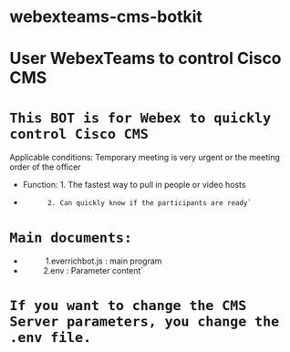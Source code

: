 # webexteams-cms-botkit
# User WebexTeams to control Cisco CMS

# `This BOT is for Webex to quickly control Cisco CMS`
Applicable conditions: Temporary meeting is very urgent or the meeting order of the officer
* Function: 1. The fastest way to pull in people or video hosts
*           2. Can quickly know if the participants are ready`

# `Main documents:`
*           1.everrichbot.js : main program
*           2.env : Parameter content`

# `If you want to change the CMS Server parameters, you change the .env file.`
